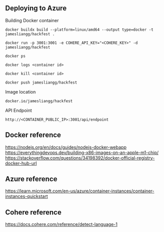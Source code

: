 

## Deploying to Azure
Building Docker container
```
docker buildx build --platform=linux/amd64 --output type=docker -t jamesliangg/hackfest .

docker run -p 3001:3001 -e COHERE_API_KEY="<COHERE_KEY>" -d jamesliangg/hackfest

docker ps

docker logs <container id>

docker kill <container id>

docker push jamesliangg/hackfest
```

Image location
```
docker.io/jamesliangg/hackfest
```

API Endpoint
```
http://<CONTAINER_PUBLIC_IP>:3001/api/endpoint
```

## Docker reference
https://nodejs.org/en/docs/guides/nodejs-docker-webapp
https://everythingdevops.dev/building-x86-images-on-an-apple-m1-chip/
https://stackoverflow.com/questions/34198392/docker-official-registry-docker-hub-url

## Azure reference
https://learn.microsoft.com/en-us/azure/container-instances/container-instances-quickstart

## Cohere reference
https://docs.cohere.com/reference/detect-language-1